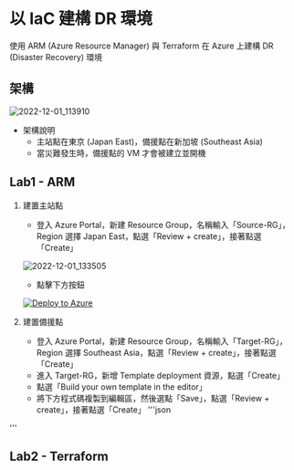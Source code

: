 # 以 IaC 建構 DR 環境
使用 ARM (Azure Resource Manager) 與 Terraform 在 Azure 上建構 DR (Disaster Recovery) 環境
## 架構
![2022-12-01_113910](https://user-images.githubusercontent.com/42570850/204960410-743fb53f-55e8-488b-96b3-56d5b69075ce.jpg)
* 架構說明
  * 主站點在東京 (Japan East)，備援點在新加坡 (Southeast Asia)
  * 當災難發生時，備援點的 VM 才會被建立並開機
## Lab1 - ARM
1. 建置主站點
	* 登入 Azure Portal，新建 Resource Group，名稱輸入「Source-RG」，Region 選擇 Japan East，點選「Review + create」，接著點選「Create」
	
	![2022-12-01_133505](https://user-images.githubusercontent.com/42570850/204974193-fb8433b1-f274-496e-b4db-39e14d899978.jpg)
  
	* 點擊下方按鈕
	
	[![Deploy to Azure](https://portal.azure.com/#create/Microsoft.Template/uri/https://aka.ms/deploytoazurebutton)](https%3A%2F%2Fraw.githubusercontent.com%2Fmars0426%2FAzure-Labs%2Fmain%2Fdisaster-recovery-iac%2Fdr-source.json)

2. 建置備援點
	* 登入 Azure Portal，新建 Resource Group，名稱輸入「Target-RG」，Region 選擇 Southeast Asia，點選「Review + create」，接著點選「Create」
	* 進入 Target-RG，新增 Template deployment 資源，點選「Create」
	* 點選「Build your own template in the editor」
	* 將下方程式碼複製到編輯區，然後選點「Save」，點選「Review + create」，接著點選「Create」
'''json

'''
## Lab2 - Terraform

